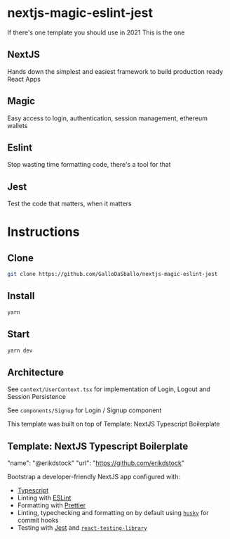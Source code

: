 # nextjs-magic-eslint-jest

If there's one template you should use in 2021
This is the one

## NextJS

Hands down the simplest and easiest framework to build production ready React Apps


## Magic

Easy access to login, authentication, session management, ethereum wallets

## Eslint

Stop wasting time formatting code, there's a tool for that

## Jest

Test the code that matters, when it matters

# Instructions

## Clone

```bash
git clone https://github.com/GalloDaSballo/nextjs-magic-eslint-jest
```

## Install

```bash
yarn
```


## Start

```bash
yarn dev
```

## Architecture

See `context/UserContext.tsx` for implementation of Login, Logout and Session Persistence

See `components/Signup` for Login / Signup component

This template was built on top of Template: NextJS Typescript Boilerplate

## Template: NextJS Typescript Boilerplate

"name": "@erikdstock"
"url": "https://github.com/erikdstock"

Bootstrap a developer-friendly NextJS app configured with:

-   [Typescript](https://www.typescriptlang.org/)
-   Linting with [ESLint](https://eslint.org/)
-   Formatting with [Prettier](https://prettier.io/)
-   Linting, typechecking and formatting on by default using [`husky`](https://github.com/typicode/husky) for commit hooks
-   Testing with [Jest](https://jestjs.io/) and [`react-testing-library`](https://testing-library.com/docs/react-testing-library/intro)
